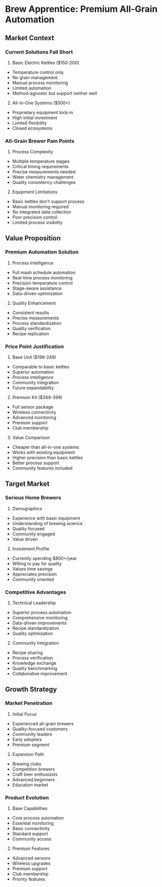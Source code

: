 # Brew Apprentice: Premium All-Grain Automation

## Market Context

### Current Solutions Fall Short

1. Basic Electric Kettles ($150-200)

- Temperature control only
- No grain management
- Manual process monitoring
- Limited automation
- Method-agnostic but support neither well

2. All-in-One Systems ($500+)

- Proprietary equipment lock-in
- High initial investment
- Limited flexibility
- Closed ecosystems

### All-Grain Brewer Pain Points

1. Process Complexity

- Multiple temperature stages
- Critical timing requirements
- Precise measurements needed
- Water chemistry management
- Quality consistency challenges

2. Equipment Limitations

- Basic kettles don't support process
- Manual monitoring required
- No integrated data collection
- Poor precision control
- Limited process visibility

## Value Proposition

### Premium Automation Solution

1. Process Intelligence

- Full mash schedule automation
- Real-time process monitoring
- Precision temperature control
- Stage-aware assistance
- Data-driven optimization

2. Quality Enhancement

- Consistent results
- Precise measurements
- Process standardization
- Quality verification
- Recipe replication

### Price Point Justification

1. Base Unit ($199-249)

- Comparable to basic kettles
- Superior automation
- Process intelligence
- Community integration
- Future expandability

2. Premium Kit ($349-399)

- Full sensor package
- Wireless connectivity
- Advanced monitoring
- Premium support
- Club membership

3. Value Comparison

- Cheaper than all-in-one systems
- Works with existing equipment
- Higher precision than basic kettles
- Better process support
- Community features included

## Target Market

### Serious Home Brewers

1. Demographics

- Experience with basic equipment
- Understanding of brewing science
- Quality focused
- Community engaged
- Value driven

2. Investment Profile

- Currently spending $800+/year
- Willing to pay for quality
- Values time savings
- Appreciates precision
- Community oriented

### Competitive Advantages

1. Technical Leadership

- Superior process automation
- Comprehensive monitoring
- Data-driven improvements
- Recipe standardization
- Quality optimization

2. Community Integration

- Recipe sharing
- Process verification
- Knowledge exchange
- Quality benchmarking
- Collaborative improvement

## Growth Strategy

### Market Penetration

1. Initial Focus

- Experienced all-grain brewers
- Quality-focused customers
- Community leaders
- Early adopters
- Premium segment

2. Expansion Path

- Brewing clubs
- Competition brewers
- Craft beer enthusiasts
- Advanced beginners
- Education market

### Product Evolution

1. Base Capabilities

- Core process automation
- Essential monitoring
- Basic connectivity
- Standard support
- Community access

2. Premium Features

- Advanced sensors
- Wireless upgrades
- Premium support
- Club membership
- Priority features